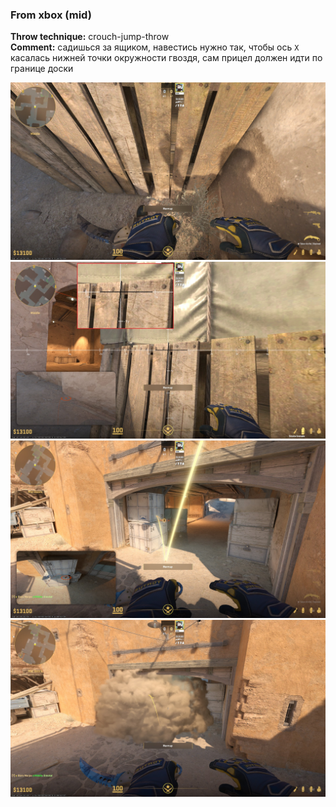 ### From xbox (mid)
**Throw technique:** crouch-jump-throw  
**Comment:** садишься за ящиком, навестись нужно так, чтобы ось `X` касалась нижней точки окружности гвоздя, сам прицел должен идти по границе доски

![](img/xbox-ctspawn_0.jpg)![](img/xbox-ctspawn_1.jpg)![](img/xbox-ctspawn_2.jpg)![](img/xbox-ctspawn_3.jpg)
